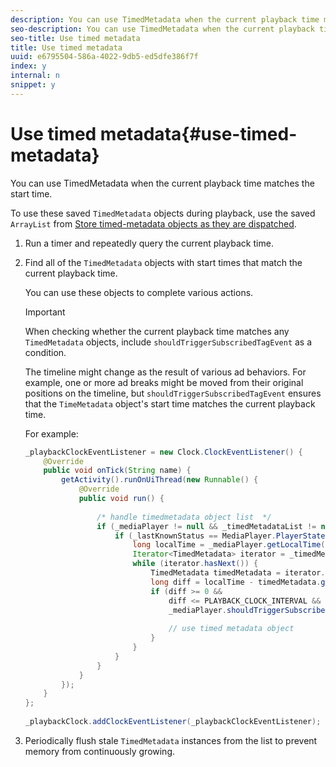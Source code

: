 ```yaml
---
description: You can use TimedMetadata when the current playback time matches the start time.
seo-description: You can use TimedMetadata when the current playback time matches the start time.
seo-title: Use timed metadata
title: Use timed metadata
uuid: e6795504-586a-4022-9db5-ed5dfe386f7f
index: y
internal: n
snippet: y
---
```


# Use timed metadata{#use-timed-metadata}

You can use TimedMetadata when the current playback time matches the start time.

To use these saved `TimedMetadata` objects during playback, use the saved `ArrayList` from [Store timed-metadata objects as they are dispatched](t_psdk_android_1.4_timed-metadata-store.md#task_timed_metadata_store). 

1. Run a timer and repeatedly query the current playback time.
1. Find all of the `TimedMetadata` objects with start times that match the current playback time.

   You can use these objects to complete various actions.

   >[!IMPORTANT]
   >
   >When checking whether the current playback time matches any `TimedMetadata` objects, include `shouldTriggerSubscribedTagEvent` as a condition.

   The timeline might change as the result of various ad behaviors. For example, one or more ad breaks might be moved from their original positions on the timeline, but `shouldTriggerSubscribedTagEvent` ensures that the `TimeMetadata` object's start time matches the current playback time.

   For example: 

   ```java
   _playbackClockEventListener = new Clock.ClockEventListener() { 
       @Override 
       public void onTick(String name) { 
           getActivity().runOnUiThread(new Runnable() { 
               @Override 
               public void run() { 
                             
                   /* handle timedmetadata object list  */ 
                   if (_mediaPlayer != null && _timedMetadataList != null && _timedMetadataList.size() > 0) { 
                       if (_lastKnownStatus == MediaPlayer.PlayerState.PLAYING) { 
                           long localTime = _mediaPlayer.getLocalTime(); 
                           Iterator<TimedMetadata> iterator = _timedMetadataList.iterator(); 
                           while (iterator.hasNext()) { 
                               TimedMetadata timedMetadata = iterator.next(); 
                               long diff = localTime - timedMetadata.getTime(); 
                               if (diff >= 0 && 
                                   diff <= PLAYBACK_CLOCK_INTERVAL && 
                                   _mediaPlayer.shouldTriggerSubscribedTagEvent()) { 
     
                                   // use timed metadata object 
                               } 
                           } 
                       } 
                   } 
               } 
           }); 
       } 
   }; 
     
   _playbackClock.addClockEventListener(_playbackClockEventListener);
   ```

1. Periodically flush stale `TimedMetadata` instances from the list to prevent memory from continuously growing.
